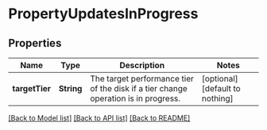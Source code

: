 # PropertyUpdatesInProgress


## Properties
Name | Type | Description | Notes
------------ | ------------- | ------------- | -------------
**targetTier** | **String** | The target performance tier of the disk if a tier change operation is in progress. | [optional] [default to nothing]


[[Back to Model list]](../README.md#models) [[Back to API list]](../README.md#api-endpoints) [[Back to README]](../README.md)


